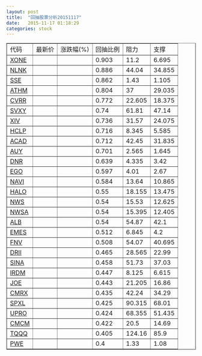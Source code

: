 ```yaml
---
layout: post
title:  "回抽股票分析20151117"
date:   2015-11-17 01:18:29
categories: stock
---
```

<script type="text/javascript">
var stockList = []
stockList.push('gb_xone');
stockList.push('gb_nlnk');
stockList.push('gb_sse');
stockList.push('gb_athm');
stockList.push('gb_cvrr');
stockList.push('gb_svxy');
stockList.push('gb_xiv');
stockList.push('gb_hclp');
stockList.push('gb_acad');
stockList.push('gb_auy');
stockList.push('gb_dnr');
stockList.push('gb_ego');
stockList.push('gb_navi');
stockList.push('gb_halo');
stockList.push('gb_nws');
stockList.push('gb_nwsa');
stockList.push('gb_alb');
stockList.push('gb_emes');
stockList.push('gb_fnv');
stockList.push('gb_drii');
stockList.push('gb_sina');
stockList.push('gb_irdm');
stockList.push('gb_joe');
stockList.push('gb_cmrx');
stockList.push('gb_spxl');
stockList.push('gb_upro');
stockList.push('gb_cmcm');
stockList.push('gb_tqqq');
stockList.push('gb_pwe');
</script>
<table border="1">
 <tr>
 <td>代码</td>
 <td>最新价</td>
 <td>涨跌幅(%)</td>
 <td>回抽比例</td>
 <td>阻力</td>
 <td>支撑</td>
</tr>
  <tr id="xone">
  <td><a href="http://stock.finance.sina.com.cn/usstock/quotes/XONE.html" target="_blank">XONE</a></td><td></td><td></td><td>0.903</td><td>11.2</td><td>6.695</td></tr>
  <tr id="nlnk">
  <td><a href="http://stock.finance.sina.com.cn/usstock/quotes/NLNK.html" target="_blank">NLNK</a></td><td></td><td></td><td>0.886</td><td>44.04</td><td>34.855</td></tr>
  <tr id="sse">
  <td><a href="http://stock.finance.sina.com.cn/usstock/quotes/SSE.html" target="_blank">SSE</a></td><td></td><td></td><td>0.862</td><td>1.43</td><td>1.105</td></tr>
  <tr id="athm">
  <td><a href="http://stock.finance.sina.com.cn/usstock/quotes/ATHM.html" target="_blank">ATHM</a></td><td></td><td></td><td>0.804</td><td>37</td><td>29.035</td></tr>
  <tr id="cvrr">
  <td><a href="http://stock.finance.sina.com.cn/usstock/quotes/CVRR.html" target="_blank">CVRR</a></td><td></td><td></td><td>0.772</td><td>22.605</td><td>18.375</td></tr>
  <tr id="svxy">
  <td><a href="http://stock.finance.sina.com.cn/usstock/quotes/SVXY.html" target="_blank">SVXY</a></td><td></td><td></td><td>0.74</td><td>61.81</td><td>47.14</td></tr>
  <tr id="xiv">
  <td><a href="http://stock.finance.sina.com.cn/usstock/quotes/XIV.html" target="_blank">XIV</a></td><td></td><td></td><td>0.736</td><td>31.57</td><td>24.075</td></tr>
  <tr id="hclp">
  <td><a href="http://stock.finance.sina.com.cn/usstock/quotes/HCLP.html" target="_blank">HCLP</a></td><td></td><td></td><td>0.716</td><td>8.345</td><td>5.585</td></tr>
  <tr id="acad">
  <td><a href="http://stock.finance.sina.com.cn/usstock/quotes/ACAD.html" target="_blank">ACAD</a></td><td></td><td></td><td>0.712</td><td>42.45</td><td>31.835</td></tr>
  <tr id="auy">
  <td><a href="http://stock.finance.sina.com.cn/usstock/quotes/AUY.html" target="_blank">AUY</a></td><td></td><td></td><td>0.701</td><td>2.565</td><td>1.645</td></tr>
  <tr id="dnr">
  <td><a href="http://stock.finance.sina.com.cn/usstock/quotes/DNR.html" target="_blank">DNR</a></td><td></td><td></td><td>0.639</td><td>4.335</td><td>3.42</td></tr>
  <tr id="ego">
  <td><a href="http://stock.finance.sina.com.cn/usstock/quotes/EGO.html" target="_blank">EGO</a></td><td></td><td></td><td>0.597</td><td>4.01</td><td>2.67</td></tr>
  <tr id="navi">
  <td><a href="http://stock.finance.sina.com.cn/usstock/quotes/NAVI.html" target="_blank">NAVI</a></td><td></td><td></td><td>0.584</td><td>13.64</td><td>10.865</td></tr>
  <tr id="halo">
  <td><a href="http://stock.finance.sina.com.cn/usstock/quotes/HALO.html" target="_blank">HALO</a></td><td></td><td></td><td>0.55</td><td>18.155</td><td>13.475</td></tr>
  <tr id="nws">
  <td><a href="http://stock.finance.sina.com.cn/usstock/quotes/NWS.html" target="_blank">NWS</a></td><td></td><td></td><td>0.54</td><td>15.53</td><td>12.625</td></tr>
  <tr id="nwsa">
  <td><a href="http://stock.finance.sina.com.cn/usstock/quotes/NWSA.html" target="_blank">NWSA</a></td><td></td><td></td><td>0.54</td><td>15.395</td><td>12.405</td></tr>
  <tr id="alb">
  <td><a href="http://stock.finance.sina.com.cn/usstock/quotes/ALB.html" target="_blank">ALB</a></td><td></td><td></td><td>0.54</td><td>54.87</td><td>42.1</td></tr>
  <tr id="emes">
  <td><a href="http://stock.finance.sina.com.cn/usstock/quotes/EMES.html" target="_blank">EMES</a></td><td></td><td></td><td>0.512</td><td>6.845</td><td>4.2</td></tr>
  <tr id="fnv">
  <td><a href="http://stock.finance.sina.com.cn/usstock/quotes/FNV.html" target="_blank">FNV</a></td><td></td><td></td><td>0.508</td><td>54.07</td><td>40.695</td></tr>
  <tr id="drii">
  <td><a href="http://stock.finance.sina.com.cn/usstock/quotes/DRII.html" target="_blank">DRII</a></td><td></td><td></td><td>0.465</td><td>28.565</td><td>22.99</td></tr>
  <tr id="sina">
  <td><a href="http://stock.finance.sina.com.cn/usstock/quotes/SINA.html" target="_blank">SINA</a></td><td></td><td></td><td>0.458</td><td>51.73</td><td>37.03</td></tr>
  <tr id="irdm">
  <td><a href="http://stock.finance.sina.com.cn/usstock/quotes/IRDM.html" target="_blank">IRDM</a></td><td></td><td></td><td>0.447</td><td>8.125</td><td>6.615</td></tr>
  <tr id="joe">
  <td><a href="http://stock.finance.sina.com.cn/usstock/quotes/JOE.html" target="_blank">JOE</a></td><td></td><td></td><td>0.443</td><td>21.205</td><td>16.86</td></tr>
  <tr id="cmrx">
  <td><a href="http://stock.finance.sina.com.cn/usstock/quotes/CMRX.html" target="_blank">CMRX</a></td><td></td><td></td><td>0.435</td><td>42.24</td><td>34.29</td></tr>
  <tr id="spxl">
  <td><a href="http://stock.finance.sina.com.cn/usstock/quotes/SPXL.html" target="_blank">SPXL</a></td><td></td><td></td><td>0.425</td><td>90.315</td><td>68.01</td></tr>
  <tr id="upro">
  <td><a href="http://stock.finance.sina.com.cn/usstock/quotes/UPRO.html" target="_blank">UPRO</a></td><td></td><td></td><td>0.424</td><td>68.355</td><td>51.435</td></tr>
  <tr id="cmcm">
  <td><a href="http://stock.finance.sina.com.cn/usstock/quotes/CMCM.html" target="_blank">CMCM</a></td><td></td><td></td><td>0.422</td><td>20.5</td><td>14.69</td></tr>
  <tr id="tqqq">
  <td><a href="http://stock.finance.sina.com.cn/usstock/quotes/TQQQ.html" target="_blank">TQQQ</a></td><td></td><td></td><td>0.405</td><td>124.16</td><td>85.9</td></tr>
  <tr id="pwe">
  <td><a href="http://stock.finance.sina.com.cn/usstock/quotes/PWE.html" target="_blank">PWE</a></td><td></td><td></td><td>0.4</td><td>1.33</td><td>1.08</td></tr>
</table>

